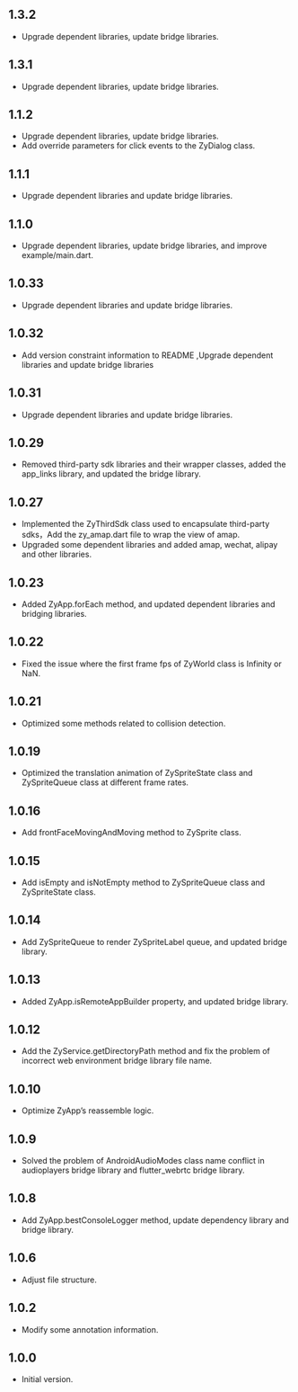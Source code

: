 ## 1.3.2

- Upgrade dependent libraries, update bridge libraries.
  
## 1.3.1

- Upgrade dependent libraries, update bridge libraries.
  
## 1.1.2

- Upgrade dependent libraries, update bridge libraries.
- Add override parameters for click events to the ZyDialog class.
  
## 1.1.1

- Upgrade dependent libraries and update bridge libraries.
  
## 1.1.0

- Upgrade dependent libraries, update bridge libraries, and improve example/main.dart.
  
## 1.0.33

- Upgrade dependent libraries and update bridge libraries.
  
## 1.0.32

- Add version constraint information to README ,Upgrade dependent libraries and update bridge libraries

## 1.0.31

- Upgrade dependent libraries and update bridge libraries.
  
## 1.0.29

- Removed third-party sdk libraries and their wrapper classes, added the app_links library, and updated the bridge library.
  
## 1.0.27

- Implemented the ZyThirdSdk class used to encapsulate third-party sdks，Add the zy_amap.dart file to wrap the view of amap.
- Upgraded some dependent libraries and added amap, wechat, alipay and other libraries.
  
## 1.0.23

- Added ZyApp.forEach method, and updated dependent libraries and bridging libraries.
  
## 1.0.22

- Fixed the issue where the first frame fps of ZyWorld class is Infinity or NaN.
  
## 1.0.21

- Optimized some methods related to collision detection.

## 1.0.19

- Optimized the translation animation of ZySpriteState class and ZySpriteQueue class at different frame rates.
  
## 1.0.16

- Add frontFaceMovingAndMoving method to ZySprite class.

## 1.0.15

- Add isEmpty and isNotEmpty method to ZySpriteQueue class and ZySpriteState class.
  
## 1.0.14

- Add ZySpriteQueue to render ZySpriteLabel queue, and updated bridge library.
  
## 1.0.13

- Added ZyApp.isRemoteAppBuilder property, and updated bridge library.
  
## 1.0.12

- Add the ZyService.getDirectoryPath method and fix the problem of incorrect web environment bridge library file name.
  
## 1.0.10

- Optimize ZyApp’s reassemble logic.
  
## 1.0.9

- Solved the problem of AndroidAudioModes class name conflict in audioplayers bridge library and flutter_webrtc bridge library.
  
## 1.0.8

- Add ZyApp.bestConsoleLogger method, update dependency library and bridge library.
  
## 1.0.6

- Adjust file structure.
  
## 1.0.2

- Modify some annotation information.
  
## 1.0.0

- Initial version.

